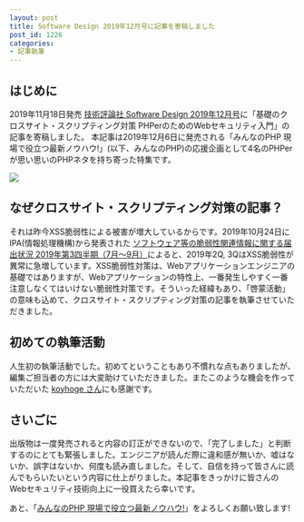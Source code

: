 ```yaml
---
layout: post
title: Software Design 2019年12月号に記事を寄稿しました
post_id: 1226
categories: 
- 記事執筆
---
```


## はじめに


2019年11月18日発売 
[技術評論社 Software Design 2019年12月号](https://gihyo.jp/magazine/SD/archive/2019/201912)に「基礎のクロスサイト・スクリプティング対策 PHPerのためのWebセキュリティ入門」の記事を寄稿しました。 本記事は2019年12月6日に発売される「みんなのPHP 現場で役立つ最新ノウハウ!」(以下、みんなのPHP)の応援企画として4名のPHPerが思い思いのPHPネタを持ち寄った特集です。

![](https://blog.hypermkt.jp/wp-content/uploads/2019/12/img_5de471a67d6a0.png)

## なぜクロスサイト・スクリプティング対策の記事？

それは昨今XSS脆弱性による被害が増大しているからです。2019年10月24日にIPA(情報処理機構)から発表された
[ソフトウェア等の脆弱性関連情報に関する届出状況 2019年第3四半期（7月～9月）](https://www.ipa.go.jp/security/vuln/report/vuln2019q3.html)によると、2019年2Q, 3QはXSS脆弱性が異常に急増しています。XSS脆弱性対策は、Webアプリケーションエンジニアの基礎ではありますが、Webアプリケーションの特性上、一番発生しやすく一番注意しなくてはいけない脆弱性対策です。そういった経緯もあり、「啓蒙活動」の意味も込めて、クロスサイト・スクリプティング対策の記事を執筆させていただきました。


## 初めての執筆活動

人生初の執筆活動でした。初めてということもあり不慣れな点もありましたが、編集ご担当者の方には大変助けていただきました。またこのような機会を作っていただいた 
[koyhoge さん](https://twitter.com/koyhoge)にも感謝です。


## さいごに

出版物は一度発売されると内容の訂正ができないので、「完了しました」と判断するのにとても緊張しました。エンジニアが読んだ際に違和感が無いか、嘘はないか、誤字はないか、何度も読み直しました。そして、自信を持って皆さんに読んでもらいたいという内容に仕上がりました。本記事をきっかけに皆さんのWebセキュリティ技術向上に一役買えたら幸いです。

あと、「[みんなのPHP 現場で役立つ最新ノウハウ!](https://www.amazon.co.jp/dp/4297110555)」をよろしくお願い致します!